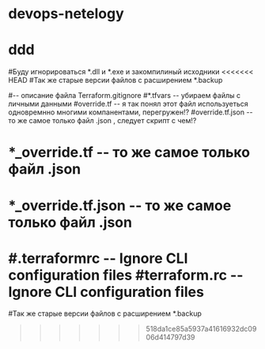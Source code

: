 # devops-netelogy
# ddd

#Буду игнорироваться *.dll и *.exe и закомпилиный исходники
<<<<<<< HEAD
#Так же старые версии файлов с расширением *.backup

#-- описание файла Terraform.gitignore
#*.tfvars -- убираем файлы с личными данными
#override.tf -- я так понял этот файл используеться одновремнно многими компанентами, перегружен!?
#override.tf.json -- то же самое только файл .json , следует скрипт  с чем!?
# *_override.tf -- то же самое только файл .json
# *_override.tf.json -- то же самое только файл .json
#.terraformrc -- Ignore CLI configuration files
#terraform.rc -- Ignore CLI configuration files
=======
#Так же старые версии файлов с расширением *.backup
>>>>>>> 518da1ce85a5937a41616932dc0906d414797d39
